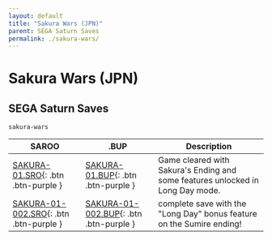 ```yaml
---
layout: default
title: "Sakura Wars (JPN)"
parent: SEGA Saturn Saves
permalink: ./sakura-wars/
---
```

# Sakura Wars (JPN)

## SEGA Saturn Saves

`sakura-wars`

| SAROO | .BUP | Description |
|------|----------|-------------|
| [SAKURA-01.SRO](SAKURA-01.SRO){: .btn .btn-purple } | [SAKURA-01.BUP](SAKURA-01.BUP){: .btn .btn-purple } | Game cleared with Sakura's Ending and some features unlocked in Long Day mode. |
| [SAKURA-01-002.SRO](SAKURA-01-002.SRO){: .btn .btn-purple } | [SAKURA-01-002.BUP](SAKURA-01-002.BUP){: .btn .btn-purple } | complete save with the "Long Day" bonus feature on the Sumire ending! |
